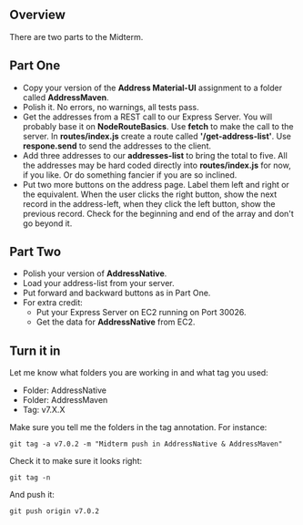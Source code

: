 ## Overview

There are two parts to the Midterm.

## Part One

- Copy your version of the **Address Material-UI** assignment to a folder called **AddressMaven**.
- Polish it. No errors, no warnings, all tests pass.
- Get the addresses from a REST call to our Express Server. You will probably base it on **NodeRouteBasics**. Use **fetch** to make the call to the server. In **routes/index.js** create a route called **'/get-address-list'**. Use **respone.send** to send the addresses to the client.
- Add three addresses to our **addresses-list** to bring the total to five. All the addresses may be hard coded directly into **routes/index.js** for now, if you like. Or do something fancier if you are so inclined.
- Put two more buttons on the address page. Label them left and right or the equivalent. When the user clicks the right button, show the next record in the address-left, when they click the left button, show the previous record. Check for the beginning and end of the array and don't go beyond it.

## Part Two

- Polish your version of **AddressNative**.
- Load your address-list from your server.
- Put forward and backward buttons as in Part One.
- For extra credit:
	- Put your Express Server on EC2 running on Port 30026.
	- Get the data for **AddressNative** from EC2.

## Turn it in

Let me know what folders you are working in and what tag you used:

- Folder: AddressNative
- Folder: AddressMaven
- Tag: v7.X.X

Make sure you tell me the folders in the tag annotation. For instance:

```
git tag -a v7.0.2 -m "Midterm push in AddressNative & AddressMaven"
```

Check it to make sure it looks right:

```
git tag -n
```

And push it:

```
git push origin v7.0.2
```
